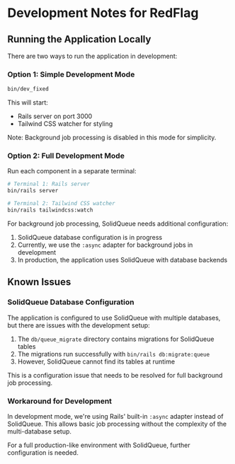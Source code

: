 # Development Notes for RedFlag

## Running the Application Locally

There are two ways to run the application in development:

### Option 1: Simple Development Mode

```bash
bin/dev_fixed
```

This will start:
- Rails server on port 3000
- Tailwind CSS watcher for styling

Note: Background job processing is disabled in this mode for simplicity.

### Option 2: Full Development Mode

Run each component in a separate terminal:

```bash
# Terminal 1: Rails server
bin/rails server

# Terminal 2: Tailwind CSS watcher
bin/rails tailwindcss:watch
```

For background job processing, SolidQueue needs additional configuration:

1. SolidQueue database configuration is in progress
2. Currently, we use the `:async` adapter for background jobs in development
3. In production, the application uses SolidQueue with database backends

## Known Issues

### SolidQueue Database Configuration

The application is configured to use SolidQueue with multiple databases, but there are issues with the development setup:

1. The `db/queue_migrate` directory contains migrations for SolidQueue tables
2. The migrations run successfully with `bin/rails db:migrate:queue`
3. However, SolidQueue cannot find its tables at runtime

This is a configuration issue that needs to be resolved for full background job processing.

### Workaround for Development

In development mode, we're using Rails' built-in `:async` adapter instead of SolidQueue. This allows basic job processing without the complexity of the multi-database setup.

For a full production-like environment with SolidQueue, further configuration is needed.